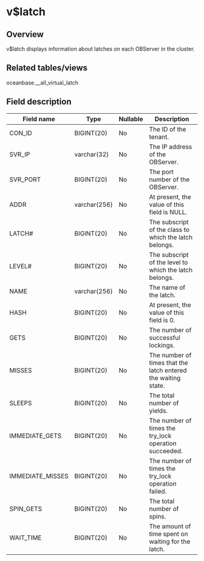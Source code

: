v$latch 
============================



Overview 
-----------------

v$latch displays information about latches on each OBServer in the cluster. 

Related tables/views 
-----------------------------

oceanbase.__all_virtual_latch

Field description 
--------------------------



|  **Field name**  |   **Type**   | **Nullable** |                        **Description**                        |
|------------------|--------------|--------------|---------------------------------------------------------------|
| CON_ID           | BIGINT(20)   | No           | The ID of the tenant.                                         |
| SVR_IP           | varchar(32)  | No           | The IP address of the OBServer.                               |
| SVR_PORT         | BIGINT(20)   | No           | The port number of the OBServer.                              |
| ADDR             | varchar(256) | No           | At present, the value of this field is NULL.                  |
| LATCH#           | BIGINT(20)   | No           | The subscript of the class to which the latch belongs.        |
| LEVEL#           | BIGINT(20)   | No           | The subscript of the level to which the latch belongs.        |
| NAME             | varchar(256) | No           | The name of the latch.                                        |
| HASH             | BIGINT(20)   | No           | At present, the value of this field is 0.                     |
| GETS             | BIGINT(20)   | No           | The number of successful lockings.                            |
| MISSES           | BIGINT(20)   | No           | The number of times that the latch entered the waiting state. |
| SLEEPS           | BIGINT(20)   | No           | The total number of yields.                                   |
| IMMEDIATE_GETS   | BIGINT(20)   | No           | The number of times the try_lock operation succeeded.         |
| IMMEDIATE_MISSES | BIGINT(20)   | No           | The number of times the try_lock operation failed.            |
| SPIN_GETS        | BIGINT(20)   | No           | The total number of spins.                                    |
| WAIT_TIME        | BIGINT(20)   | No           | The amount of time spent on waiting for the latch.            |


